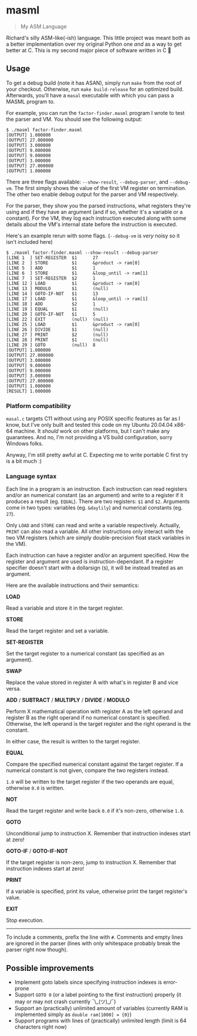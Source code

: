 # masml

> My ASM Language

Richard's silly ASM-like(-ish) language. This little project was meant both as a better
implementation over my original Python one *and* as a way to get better at C. This is my
second major piece of software written in C 🎉

## Usage

To get a debug build (note it has ASAN), simply run `make` from the root of your checkout.
Otherwise, run `make build-release` for an optimized build. Afterwards, you'll have a `masal`
executable with which you can pass a MASML program to.

For example, you can run the `factor-finder.masml` program I wrote to test the parser
and VM. You should see the following output:

```console
$ ./masml factor-finder.masml
[OUTPUT] 1.000000
[OUTPUT] 27.000000
[OUTPUT] 3.000000
[OUTPUT] 9.000000
[OUTPUT] 9.000000
[OUTPUT] 3.000000
[OUTPUT] 27.000000
[OUTPUT] 1.000000
```

There are three flags available: `--show-result`, `--debug-parser`, and `--debug-vm`. The
first simply shows the value of the first VM register on termination. The other two enable
debug output for the parser and VM respectively.

For the parser, they show you the parsed instructions, what registers they're using and
if they have an argument (and if so, whether it's a variable or a constant). For the VM,
they log each instruction executed along with some details about the VM's internal state
before the instruction is executed.

Here's an example rerun with some flags. (`--debug-vm` is *very* noisy so it isn't
included here)

```console
$ ./masml factor-finder.masml --show-result --debug-parser
[LINE 1  ] SET-REGISTER  $1      27
[LINE 2  ] STORE         $1      &product -> ram[0]
[LINE 5  ] ADD           $1      1
[LINE 6  ] STORE         $1      &loop_until -> ram[1]
[LINE 7  ] SET-REGISTER  $2      1
[LINE 12 ] LOAD          $1      &product -> ram[0]
[LINE 13 ] MODULO        $1      (null)
[LINE 14 ] GOTO-IF-NOT   $1      13
[LINE 17 ] LOAD          $1      &loop_until -> ram[1]
[LINE 18 ] ADD           $2      1
[LINE 19 ] EQUAL         $1      (null)
[LINE 20 ] GOTO-IF-NOT   $1      5
[LINE 22 ] EXIT          (null)  (null)
[LINE 25 ] LOAD          $1      &product -> ram[0]
[LINE 26 ] DIVIDE        $1      (null)
[LINE 27 ] PRINT         $2      (null)
[LINE 28 ] PRINT         $1      (null)
[LINE 29 ] GOTO          (null)  8
[OUTPUT] 1.000000
[OUTPUT] 27.000000
[OUTPUT] 3.000000
[OUTPUT] 9.000000
[OUTPUT] 9.000000
[OUTPUT] 3.000000
[OUTPUT] 27.000000
[OUTPUT] 1.000000
[RESULT] 1.000000
```

### Platform compatibility

`masal.c` targets C11 without using any POSIX specific features as far as I know, but
I've only built and tested this code on my Ubuntu 20.04.04 x86-64 machine. It *should*
work on other platforms, but I can't make any guarantees. And no, I'm not providing a VS
build configuration, sorry Windows folks.

Anyway, I'm still pretty awful at C. Expecting me to write portable C first try is a bit
much :)

### Language syntax

Each line in a program is an instruction. Each instruction can read registers and/or an
numerical constant (as an argument) and write to a register if it produces a result (eg.
`EQUAL`). There are two registers: `$1` and `$2`. Arguments come in two types: variables
(eg. `&daylily`) and numerical constants (eg. `27`).

Only `LOAD` and `STORE` can read and write a variable respectively. Actually, `PRINT` can
also read a variable. All other instructions only interact with the two VM registers (which
are simply double-precision float stack variables in the VM).

Each instruction can have a register and/or an argument specified. How the register and
argument are used is instruction-dependant. If a register specifier doesn't start with
a dollarsign (`$`), it will be instead treated as an argument.

Here are the available instructions and their semantics:

**LOAD**

Read a variable and store it in the target register.

**STORE**

Read the target register and set a variable.

**SET-REGISTER**

Set the target register to a numerical constant (as specified as an argument).

**SWAP**

Replace the value stored in register A with what's in register B and vice versa.

**ADD** / **SUBTRACT** / **MULTIPLY** / **DIVIDE** / **MODULO**

Perform X mathematical operation with register A as the left operand and register B as
the right operand if no numerical constant is specified. Otherwise, the left operand
is the target register and the right operand is the constant.

In either case, the result is written to the target register.

**EQUAL**

Compare the specified numerical constant against the target register. If a numerical
constant is not given, compare the two registers instead.

`1.0` will be written to the target register if the two operands are equal, otherwise
`0.0` is written.

**NOT**

Read the target register and write back `0.0` if it's non-zero, otherwise `1.0`.

**GOTO**

Unconditional jump to instruction X. Remember that instruction indexes start at zero!

**GOTO-IF** / **GOTO-IF-NOT**

If the target register is non-zero, jump to instruction X. Remember that instruction
indexes start at zero!

**PRINT**

If a variable is specified, print its value, otherwise print the target register's value.

**EXIT**

Stop execution.

---

To include a comments, prefix the line with `#`. Comments and empty lines are ignored in
the parser (lines with only whitespace probably break the parser right now though).

## Possible improvements

- Implement goto labels since specifying instruction indexes is error-prone
- Support `GOTO 0` (or a label pointing to the first instruction) properly (it may
  or may not crash currently ¯\\\_(ツ)\_/¯)
- Support an (practically) unlimited amount of variables (currently RAM is implemented
  simply as `double ram[1000] = {0}`)
- Support programs with lines of (practically) unlimited length (limit is 64 characters
  right now)

